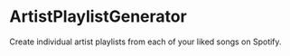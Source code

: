 # ArtistPlaylistGenerator
 Create individual artist playlists from each of your liked songs on Spotify.

